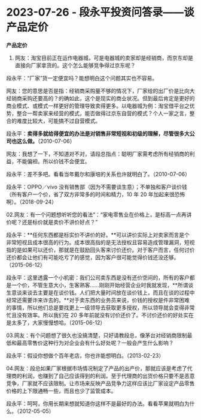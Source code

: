 # 2023-07-26 - 段永平投资问答录——谈产品定价

**产品定价**

01. 网友：淘宝目前正在运作电器城，可是电器城的卖家却是经销商，而京东却是直接向厂家拿货的。这个怎么能够竞争得过京东呢？

段永平：“厂家”货一定便宜吗？能想明白这个问题其实也不容易。

网友：您的意思是否是指：经销商采购量不够的情况下，厂家给的出厂价是比向大经销商采购还要高的？的确如此，这个是现实的商业状况。但到最后肯定是更好的商业模式、或模式一样更好的管理导致卖得更多。以电器城为例：淘宝借平台之优势，整合一帮卖家来经营的模式，能否做得过京东自营的模式？个人一家之言，整合的难度比较大，可能搞不过自营模式。

段永平：**卖得多就给得便宜的办法是对销售非常短视和初级的理解，尽管很多大公司也这么做。**（2010-07-06）

网友：我想了一下，不知道对不对，请段总指点：聪明厂家需考虑所有经销商的利益，不能偏袒。所以价钱不会便宜。

段永平：差不多吧。看看当年戴尔和康培的关系也许就明白了。（2010-07-06）

段永平：OPPO／vivo 没有销售部（因为不需要谈生意）；不单独和客户谈价钱（所有客户一个价，省了双方非常多的时间和精力，10 年 20 年加起来很恐怖啊）。（2018-09-24）

02.网友：有一个问题想听听您的看法“：“家电零售业在价格上，是标高一点再讲价呢？还是标价就是卖价不讲价好点？”

段永平：**任何东西都是标实价不讲价的好。**可以讲价实际上对卖家而言是个非常短视且成本很高的行为。成本很高指的是无法授权且容易造成管理漏洞，短视指的是如果可以还价，那就是在鼓励回头客来讨价还价。对于客户而言，任何讨价还价都会让他们有可能吃亏了的感觉，因为客户很可能觉得价钱还没还够。（2015-06-12）

段永平：这里透露一个小机密：我们公司卖东西是没有还价空间的，所有的客户都是一个价，不管生意大小，生客熟客……刚刚开始经营企业时我就发现，**所谓谈生意谈来谈去主要是在谈价钱。人们把大量时间放在谈价钱上，而且在谈的过程中经常还需要诈来诈去的。**对于卖东西的业务员来说，价钱的授权是件非常困难的事情，所以他们总是要找更上一级领导去获取更多授权，所以领导就会变得非常忙且没有效率。所以我们在 20 多年前就没有讨价还价了。不讨价还价的好处实在是太多了，大家慢慢想哈。（2015-06-12）

03.网友：有个问题想了很久也没搞清楚，只好请教段总，像茅台对经销商限制最低和最高零售价这种行为对企业会有什么好处呢？一般会产生什么影响？

段永平：假设你想做个百年老店，你也许能想明白。（2013-02-23）

04.网友：段总如果厂家根据市场情况制定了产品的出产价，那就应该是考虑了代理商的利润，也赚到了自己应该得到的利润。至于代理商的出货价格只要不是恶意竞争，厂家就不应该限制。让市场来反映产品竞争力这样应该比厂家设定产品零售价格的上下限通畅一些，而且也少了监管成本。

段永平：呵呵，你用长期来想就知道你这样不是最好的办法。看看苹果就明白为什么。（2012-05-05）